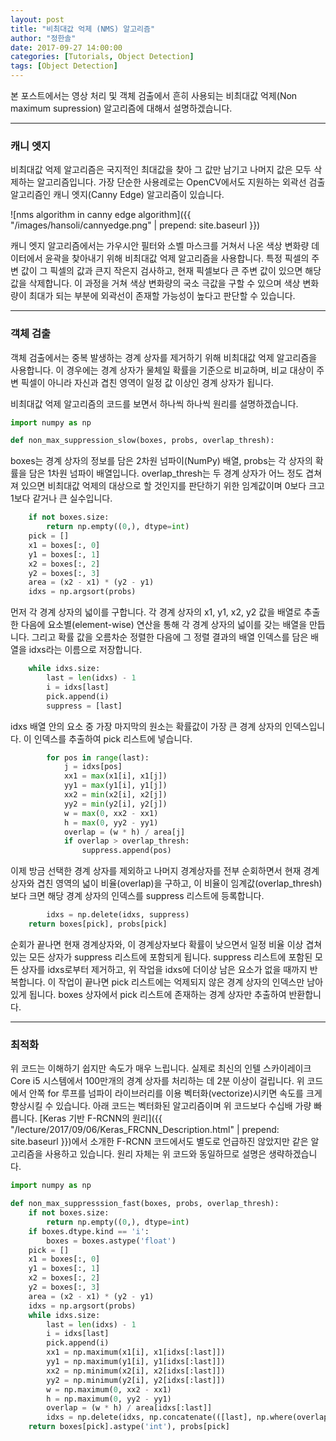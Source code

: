 ```yaml
---
layout: post
title: "비최대값 억제 (NMS) 알고리즘"
author: "정한솔"
date: 2017-09-27 14:00:00
categories: [Tutorials, Object Detection]
tags: [Object Detection]
---
```


본 포스트에서는 영상 처리 및 객체 검출에서 흔히 사용되는 비최대값 억제(Non maximum supression) 알고리즘에 대해서 설명하겠습니다.

---

### 캐니 엣지

비최대값 억제 알고리즘은 국지적인 최대값을 찾아 그 값만 남기고 나머지 값은 모두 삭제하는 알고리즘입니다. 가장 단순한 사용례로는 OpenCV에서도 지원하는 외곽선 검출 알고리즘인 캐니 엣지(Canny Edge) 알고리즘이 있습니다.

![nms algorithm in canny edge algorithm]({{ "/images/hansoli/cannyedge.png" | prepend: site.baseurl }})

캐니 엣지 알고리즘에서는 가우시안 필터와 소벨 마스크를 거쳐서 나온 색상 변화량 데이터에서 윤곽을 찾아내기 위해 비최대값 억제 알고리즘을 사용합니다. 특정 픽셀의 주변 값이 그 픽셀의 값과 큰지 작은지 검사하고, 현재 픽셀보다 큰 주변 값이 있으면 해당 값을 삭제합니다. 이 과정을 거쳐 색상 변화량의 국소 극값을 구할 수 있으며 색상 변화량이 최대가 되는 부분에 외곽선이 존재할 가능성이 높다고 판단할 수 있습니다.

---

### 객체 검출

객체 검출에서는 중복 발생하는 경계 상자를 제거하기 위해 비최대값 억제 알고리즘을 사용합니다. 이 경우에는 경계 상자가 물체일 확률을 기준으로 비교하며, 비교 대상이 주변 픽셀이 아니라 자신과 겹친 영역이 일정 값 이상인 경계 상자가 됩니다.

비최대값 억제 알고리즘의 코드를 보면서 하나씩 하나씩 원리를 설명하겠습니다.

```python
import numpy as np

def non_max_suppression_slow(boxes, probs, overlap_thresh):
```

boxes는 경계 상자의 정보를 담은 2차원 넘파이(NumPy) 배열, probs는 각 상자의 확률을 담은 1차원 넘파이 배열입니다. overlap_thresh는 두 경계 상자가 어느 정도 겹쳐져 있으면 비최대값 억제의 대상으로 할 것인지를 판단하기 위한 임계값이며 0보다 크고 1보다 같거나 큰 실수입니다.

```python
    if not boxes.size:
        return np.empty((0,), dtype=int)
    pick = []
    x1 = boxes[:, 0]
    y1 = boxes[:, 1]
    x2 = boxes[:, 2]
    y2 = boxes[:, 3]
    area = (x2 - x1) * (y2 - y1)
    idxs = np.argsort(probs)
```

먼저 각 경계 상자의 넓이를 구합니다. 각 경계 상자의 x1, y1, x2, y2 값을 배열로 추출한 다음에 요소별(element-wise) 연산을 통해 각 경계 상자의 넓이를 갖는 배열을 만듭니다. 그리고 확률 값을 오름차순 정렬한 다음에 그 정렬 결과의 배열 인덱스를 담은 배열을 idxs라는 이름으로 저장합니다.

```python
    while idxs.size:
        last = len(idxs) - 1
        i = idxs[last]
        pick.append(i)
        suppress = [last]
```

idxs 배열 안의 요소 중 가장 마지막의 원소는 확률값이 가장 큰 경계 상자의 인덱스입니다. 이 인덱스를 추출하여 pick 리스트에 넣습니다.

```python
        for pos in range(last):
            j = idxs[pos]
            xx1 = max(x1[i], x1[j])
            yy1 = max(y1[i], y1[j])
            xx2 = min(x2[i], x2[j])
            yy2 = min(y2[i], y2[j])
            w = max(0, xx2 - xx1)
            h = max(0, yy2 - yy1)
            overlap = (w * h) / area[j]
            if overlap > overlap_thresh:
                suppress.append(pos)
```

이제 방금 선택한 경계 상자를 제외하고 나머지 경계상자를 전부 순회하면서 현재 경계상자와 겹친 영역의 넓이 비율(overlap)을 구하고, 이 비율이 임계값(overlap_thresh)보다 크면 해당 경계 상자의 인덱스를 suppress 리스트에 등록합니다.

```python
        idxs = np.delete(idxs, suppress)
    return boxes[pick], probs[pick]
```

순회가 끝나면 현재 경계상자와, 이 경계상자보다 확률이 낮으면서 일정 비율 이상 겹쳐있는 모든 상자가 suppress 리스트에 포함되게 됩니다. suppress 리스트에 포함된 모든 상자를 idxs로부터 제거하고, 위 작업을 idxs에 더이상 남은 요소가 없을 때까지 반복합니다. 이 작업이 끝나면 pick 리스트에는 억제되지 않은 경계 상자의 인덱스만 남아있게 됩니다. boxes 상자에서 pick 리스트에 존재하는 경계 상자만 추출하여 반환합니다.

---

### 최적화

위 코드는 이해하기 쉽지만 속도가 매우 느립니다. 실제로 최신의 인텔 스카이레이크 Core i5 시스템에서 100만개의 경계 상자를 처리하는 데 2분 이상이 걸립니다. 위 코드에서 안쪽 for 루프를 넘파이 라이브러리를 이용 벡터화(vectorize)시키면 속도를 크게 향상시킬 수 있습니다. 아래 코드는 벡터화된 알고리즘이며 위 코드보다 수십배 가량 빠릅니다. [Keras 기반 F-RCNN의 원리]({{ "/lecture/2017/09/06/Keras_FRCNN_Description.html" | prepend: site.baseurl }})에서 소개한 F-RCNN 코드에서도 별도로 언급하진 않았지만 같은 알고리즘을 사용하고 있습니다. 원리 자체는 위 코드와 동일하므로 설명은 생략하겠습니다.

```python
import numpy as np

def non_max_suppresssion_fast(boxes, probs, overlap_thresh):
    if not boxes.size:
        return np.empty((0,), dtype=int)
    if boxes.dtype.kind == 'i':
        boxes = boxes.astype('float')
    pick = []
    x1 = boxes[:, 0]
    y1 = boxes[:, 1]
    x2 = boxes[:, 2]
    y2 = boxes[:, 3]
    area = (x2 - x1) * (y2 - y1)
    idxs = np.argsort(probs)
    while idxs.size:
        last = len(idxs) - 1
        i = idxs[last]
        pick.append(i)
        xx1 = np.maximum(x1[i], x1[idxs[:last]])
        yy1 = np.maximum(y1[i], y1[idxs[:last]])
        xx2 = np.minimum(x2[i], x2[idxs[:last]])
        yy2 = np.minimum(y2[i], y2[idxs[:last]])
        w = np.maximum(0, xx2 - xx1)
        h = np.maximum(0, yy2 - yy1)
        overlap = (w * h) / area[idxs[:last]]
        idxs = np.delete(idxs, np.concatenate(([last], np.where(overlap > overlap_thresh)[0])))
    return boxes[pick].astype('int'), probs[pick]
```
